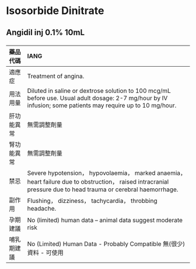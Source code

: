 # Isosorbide Dinitrate

## Angidil inj 0.1% 10mL

##### 

| 藥品代碼   | IANG                                                                                                                                                             |
|:-----------|:-----------------------------------------------------------------------------------------------------------------------------------------------------------------|
| 適應症     | Treatment of angina.                                                                                                                                             |
| 用法用量   | Diluted in saline or dextrose solution to 100 mcg/mL before use. Usual adult dosage: 2-7 mg/hour by IV infusion; some patients may require up to 10 mg/hour.     |
| 肝功能異常 | 無需調整劑量                                                                                                                                                     |
| 腎功能異常 | 無需調整劑量                                                                                                                                                     |
| 禁忌       | Severe hypotension， hypovolaemia， marked anaemia， heart failure due to obstruction， raised intracranial pressure due to head trauma or cerebral haemorrhage. |
| 副作用     | Flushing， dizziness， tachycardia， throbbing headache.                                                                                                         |
| 孕期建議   | No (limited) human data – animal data suggest moderate risk                                                                                                      |
| 哺乳期建議 | No (Limited) Human Data - Probably Compatible 無(很少)資料 - 可使用                                                                                              |


